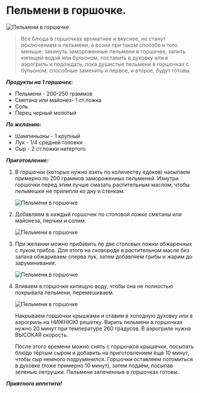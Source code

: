# Пельмени в горшочке.
![Пельмени в горшочке](/images/Kulinar/Second/pelmeni_v_gorshochke.jpg 'Пельмени в горшочке')

> Все блюда в горшочках ароматнее и вкуснее, не станут исключением и пельмени, а возни при таком способе и того меньше: закинуть замороженные пельмени в горшочек, залить кипящей водой или бульоном, поставить в духовку или в аэрогриль и подождать, пока душистые пельмени в горшочках с бульоном, способные заменить и первое, и второе, будут готовы.

***Продукты на 1 горшочек:***

- Пельмени - 200-250 граммов
- Сметана или майонез- 1 ст.ложка
- Соль
- Перец черный молотый

***По желанию:***

- Шампиньоны - 1 крупный
- Лук - 1/4 средней головки
- Сыр - 2 ст.ложки натертого

***Приготовление:***

1. В горшочки (которых нужно взять по количеству едоков) насыпаем примерно по 200 граммов замороженных пельменей. Изнутри горшочки перед этим лучше смазать растительным маслом, чтобы пельмешки не прилипли ко дну и стенкам.

    ![Пельмени в горшочке](/images/Kulinar/Second/pelmeni-v-gorshochkah1.jpg 'Пельмени раскладываем по горшочкам')

2. Добавляем в каждый горшочек по столовой ложке сметаны или майонеза, перчим и солим.

    ![Пельмени в горшочке](/images/Kulinar/Second/pelmeni-v-gorshochkah2.jpg 'Пельмени раскладываем по горшочкам')

3. При желании можно прибавить по две столовых ложки обжаренных с луком грибов. Для этого на сковороде в растительном масле без запаха обжариваем сперва лук, затем добавляем грибы и жарим до зарумянивания.

    ![Пельмени в горшочке](/images/Kulinar/Second/pelmeni-v-gorshochkah3.jpg 'Пельмени раскладываем по горшочкам')

4. Вливаем в горшочки кипящую воду, чтобы она не полностью покрывала пельмени, перемешиваем.

    ![Пельмени в горшочке](/images/Kulinar/Second/pelmeni-v-gorshochkah4.jpg ' Пельмени раскладываем по горшочкам')

    Накрываем горшочки крышками и ставим в холодную духовку или в аэрогриль на НИЖНЮЮ решетку. Варить пельмени в горшочках нужно 20 минут при температуре 260 градусов. В аэрогриле нужна ВЫСОКАЯ скорость.

    После этого времени можно снять с горшочков крышечки, посыпать блюдо тёртым сыром и добавить на приготовлением ёще 10 минут, чтобы сыр немного подрумянился. Горшочки оставляем потомиться в духовке (тоже примерно 10 минут), затем подаём, посыпав зеленью петрушки. Пельмени запеченные в горшочках готовы.

***Приятного аппетита!***
